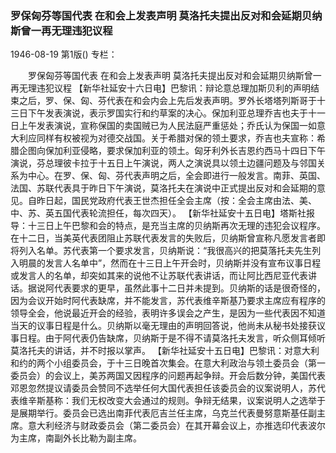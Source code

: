 ### 罗保匈芬等国代表  在和会上发表声明  莫洛托夫提出反对和会延期贝纳斯曾一再无理违犯议程

1946-08-19
第1版()
专栏：

　　罗保匈芬等国代表
    在和会上发表声明
    莫洛托夫提出反对和会延期贝纳斯曾一再无理违犯议程
    【新华社延安十六日电】巴黎讯：辩论意总理加斯贝利的声明结束之后，罗、保、匈、芬代表在和会内会上先后发表声明。罗外长塔塔列斯哥于十三日下午发表演说，表示罗国实行和约草案的决心。保加利亚总理乔吉也夫于十一日上午发表演说，宣称保国的卖国贼已为人民法庭严重惩处；乔氏认为保国一如意大利应同样有权被视为对德交战国。关于希腊对保的领土要求，乔吉也夫宣称：希腊企图向保加利亚侵略，要求保加利亚的领土。匈牙利外长吉恩约西马十四日下午演说，芬总理彼卡拉于十五日上午演说，两人之演说具以领土边疆问题及与邻国关系为中心。在罗、保、匈、芬代表声明之后，全会即进行一般发言。南菲、英国、法国、苏联代表具于昨日下午演说，莫洛托夫在演说中正式提出反对和会延期的意见。自昨日起，国民党政府代表王世杰担任全会主席（按：全会主席由法、美、中、苏、英五国代表轮流担任，每次四天）。
    【新华社延安十五日电】塔斯社报导：十三日上午巴黎和会的特点，是充当主席的贝纳斯再次无理的违犯会议程序。在十二日，当美英代表团阻止苏联代表发言的失败后，贝纳斯曾宣称凡愿发言者即将列入名单。苏代表第一个要求发言，贝纳斯说：“我很高兴的把莫落托夫先生列入明晨的发言人名单中”，然而在十三日上午开会时，贝纳斯并没有宣布议事日程或发言人的名单，却突如其来的说他不让苏联代表讲话，而让阿比西尼亚代表讲话。据说阿代表要求的更早，虽然此事十二日并未提到。贝纳斯的话是很奇怪的，因为会议开始时阿代表缺席，并不能发言，苏代表维辛斯基乃要求主席应有程序的领导全会，他说最近开会的经验，表明许多误会之产生，是因为一些代表因不知道当天的议事日程是什么。贝纳斯以毫无理由的声明回答说，他尚未从秘书处接获议事日程。由于阿代表仍告缺席，贝纳斯于是不得不请莫洛托夫发言，听众侧耳倾听莫洛托夫的讲话，并不时报以掌声。
    【新华社延安十五日电】巴黎讯：对意大利和约的两个小组委员会，于十三日晚首次集会。在意大利政治与领土委员会（第一委员会）的会议上，美苏两国又因程序的问题再起争辩。开会后数分钟，美国代表邓恩忽然提议请委员会赞同不选举任何大国代表担任该委员会的议案说明人，苏代表维辛斯基称：我们无权改变大会通过的规则。争辩无结果，议案说明人之选举于是展期举行。委员会已选出南菲代表厄吉兰任主席，乌克兰代表曼努意斯基任副主席。意大利经济与财政委员会（第二委员会）在其开幕会议上，亦推选印代表波尔为主席，南副外长比勒为副主席。
